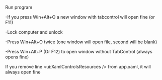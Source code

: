 Run program

-If you press Win+Alt+O a new window with tabcontrol will open fine (or F11)

-Lock computer and unlock

-Press Win+Alt+O twice (one window will open file, second will be blank)

-Press Win+Alt+P (Or F12) to open window without TabControl (always opens fine) 

If you remove line <ui:XamlControlsResources /> from app.xaml, it will always open fine
